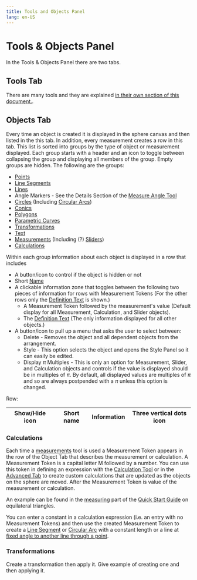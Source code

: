 ```yaml
---
title: Tools and Objects Panel
lang: en-US
---
```


# Tools & Objects Panel

In the Tools & Objects Panel there are two tabs.

## Tools Tab

There are many tools and they are explained [in their own section of this document.](/tools/edit.html).

## Objects Tab

Every time an object is created it is displayed in the sphere canvas and then listed in the this tab. In addition, every measurement creates a row in this tab. This list is sorted into groups by the type of object or measurement displayed. Each group starts with a header and an icon to toggle between collapsing the group and displaying all members of the group. Empty groups are hidden. The following are the groups:

- [Points](/tools/basic.html#point)
- [Line Segments](/tools/basic.html#line-segment)
- [Lines](/tools/basic.html#line)
- Angle Markers - See the Details Section of the [Measure Angle Tool](/tools/measurement.html#angle)
- [Circles](/tools/basic.html#circle) (Including [Circular Arcs](/tools/advanced.html#circular-arc))
- [Conics](/tools/conic.html)
- [Polygons](/tools/basic.html#polygon-too-hard)
- [Parametric Curves](/tools/advanced.html#parametric-curve-user-defined)
- [Transformations](/tools/transformation.html)
- [Text](/tools/basic.html#text)
- [Measurements](/tools/measurement.html) (Including (?) [Sliders](/tools/measurement.html#slider))
- [Calculations](/tools/measurement.html#calculation)

Within each group information about each object is displayed in a row that includes

- A button/icon to control if the object is hidden or not
- Short [Name](/userguide/stylepanel.html#name)
- A clickable information zone that toggles between the following two pieces of information for rows with Measurement Tokens (For the other rows only the [Definition Text](/userguide/stylepanel.html#definition-text) is shown.)
  - A Measurement Token followed by the measurement's value (Default display for all Measurement, Calculation, and Slider objects).
  - The [Definition Text](/userguide/stylepanel.html#definition-text) (The only information displayed for all other objects.)
- A button/icon to pull up a menu that asks the user to select between:
  - Delete - Removes the object and all dependent objects from the arrangement.
  - Style - This option selects the object and opens the Style Panel so it can easily be edited.
  - Display $\pi$ Multiples - This is only an option for Measurement, Slider, and Calculation objects and controls if the value is displayed should be in multiples of $\pi$. By default, all displayed values are multiples of $\pi$ and so are always postpended with a $\pi$ unless this option is changed.

Row:

| Show/Hide icon | Short name | Information | Three vertical dots icon |
| -------------- | ---------- | ----------- | ------------------------ |


### Calculations

Each time a [measurements](/tools/measurement.html) tool is used a Measurement Token appears in the row of the Object Tab that describes the measurement or calculation. A Measurement Token is a capital letter M followed by a number. You can use this token in defining an expression with the [Calculation Tool](/tools/measurement.html#calculation) or in the [Advanced Tab](/userguide/stylepanel.html#advanced-tab) to create custom calculations that are updated as the objects on the sphere are moved. After the Measurement Token is value of the measurement or calculation.

An example can be found in the [measuring](/quickstart/measure.html#_3-use-the-calculation-row) part of the [Quick Start Guide](/quickstart/) on equilateral triangles.

<!-- Do I need a second example?
Here is a second example verifies that for a right triangle $ABC$ with right angle at side lengths $a$, $b:

- Clear the sphere by selecting the New Option on the blah blah menu.
- Create a circle using the [Circle Tool](/tools/basic.html#circle).
- Measure the distance between the center point of the circle and the point on the circle using the [Distance Tool](/tools/measurement.html#distance). Notice that a new row in the Measurement Section of the Objects Tab is created and that the Measurement Token M1 is displayed. -->

You can enter a constant in a calculation expression (i.e. an entry with no Measurement Tokens) and then use the created Measurement Token to create a [Line Segment](/tools/basic.html#line-segment) or [Circular Arc](/tools/advanced.html#circular-arc) with a constant length or a line at [fixed angle to another line through a point](/tools/measuredobject.html#measured-angle-line).

### Transformations

Create a transformation then apply it. Give example of creating one and then applying it.
